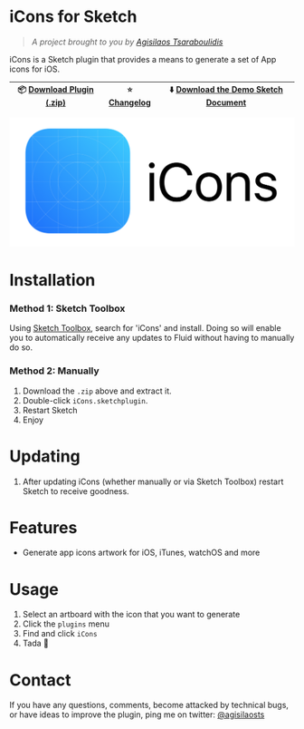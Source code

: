 # iCons for Sketch

> *A project brought to you by [Agisilaos Tsaraboulidis](https://twitter.com/agisilaosts)*

iCons is a Sketch plugin that provides a means to generate a set of App icons for iOS.

:package: [Download Plugin (.zip)](https://github.com/agisilaos/iCons-for-Sketch/releases/tag/1.0.0) | :star: [Changelog](https://github.com/agisilaos/iCons-for-Sketch/releases) | :arrow_down: [Download the Demo Sketch Document](https://github.com/matt-curtis/Fluid-for-Sketch/raw/master/Constraint%20Demos.sketch)
--- | --- | ---

![](Images/iCons.png)

# Installation

### Method 1: Sketch Toolbox

Using [Sketch Toolbox](http://sketchtoolbox.com/), search for 'iCons' and install. Doing so will enable you to automatically receive any updates to Fluid without having to manually do so.

### Method 2: Manually

1. Download the `.zip` above and extract it.
2. Double-click `iCons.sketchplugin`.
3. Restart Sketch
4. Enjoy

# Updating

1. After updating iCons (whether manually or via Sketch Toolbox) restart Sketch to receive goodness.

# Features

- Generate app icons artwork for iOS, iTunes, watchOS and more

# Usage

1. Select an artboard with the icon that you want to generate
2. Click the `plugins` menu
3. Find and click `iCons`
4. Tada 🎉

# Contact

If you have any questions, comments, become attacked by technical bugs, or have ideas to improve the plugin, ping me on twitter:
[@agisilaosts](http://twitter.com/agisilaosts)
